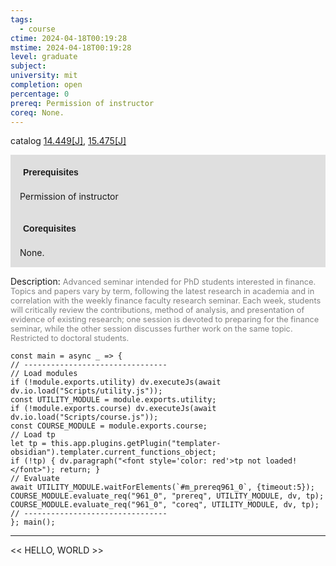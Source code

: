 ```yaml
---
tags:
  - course
ctime: 2024-04-18T00:19:28
mstime: 2024-04-18T00:19:28
level: graduate
subject: 
university: mit
completion: open
percentage: 0
prereq: Permission of instructor
coreq: None.
---
```


catalog [14.449[J]](http://student.mit.edu/catalog/m14b.html#14.449), [15.475[J]](http://student.mit.edu/catalog/m15b.html#15.475)

<span style="display: block; padding: 15px; background-color: rgb(100, 100, 100, 0.2);"><font id="m_prereq961_0" style="display: block; font-family: Arial, sans-serif; font-weight: bold; padding: 5px">Prerequisites</font><br><span id="prereq961_0">Permission of instructor</span></span>
<span style="display: block; padding: 15px; background-color: rgb(100, 100, 100, 0.2);"><font id="m_coreq961_0" style="display: block; font-family: Arial, sans-serif; font-weight: bold; padding: 5px">Corequisites</font><br><span id="coreq961_0">None.</span></span>

<font style="">Description:</font>
<font style="color: grey; font-size: 0.8rem;">Advanced seminar intended for PhD students interested in finance. Topics and papers vary by term, following the latest research in academia and in correlation with the weekly finance faculty research seminar. Each week, students will critically review the contributions, method of analysis, and presentation of evidence of existing research; one session is devoted to preparing for the finance seminar, while the other session discusses further work on the same topic. Restricted to doctoral students.</font>

```dataviewjs
const main = async _ => {
// --------------------------------
// Load modules
if (!module.exports.utility) dv.executeJs(await dv.io.load("Scripts/utility.js"));
const UTILITY_MODULE = module.exports.utility;
if (!module.exports.course) dv.executeJs(await dv.io.load("Scripts/course.js"));
const COURSE_MODULE = module.exports.course;
// Load tp
let tp = this.app.plugins.getPlugin("templater-obsidian").templater.current_functions_object;
if (!tp) { dv.paragraph("<font style='color: red'>tp not loaded!</font>"); return; }
// Evaluate
await UTILITY_MODULE.waitForElements(`#m_prereq961_0`, {timeout:5});
COURSE_MODULE.evaluate_req("961_0", "prereq", UTILITY_MODULE, dv, tp);
COURSE_MODULE.evaluate_req("961_0", "coreq", UTILITY_MODULE, dv, tp);
// --------------------------------
}; main();
```

---

<< HELLO, WORLD >>
